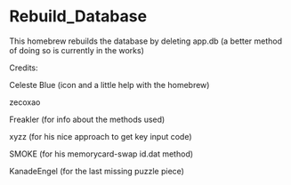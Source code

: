 # Rebuild_Database
This homebrew rebuilds the database by deleting app.db (a better method of doing so is currently in the works)

Credits: 

Celeste Blue (icon and a little help with the homebrew)

zecoxao

Freakler (for info about the methods used)

xyzz (for his nice approach to get key input code)

SMOKE (for his memorycard-swap id.dat method)

KanadeEngel (for the last missing puzzle piece)
